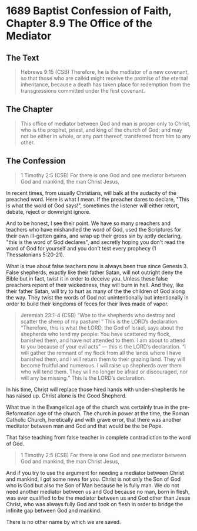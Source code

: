 # 1689 Baptist Confession of Faith, Chapter 8.9 The Office of the Mediator

## The Text

>Hebrews 9:15 (CSB) Therefore, he is the mediator of a new covenant, so that those who are called might receive the promise of the eternal inheritance, because a death has taken place for redemption from the transgressions committed under the first covenant.

## The Chapter

>This office of mediator between God and man is proper only to Christ, who is the prophet, priest, and king of the church of God; and may not be either in whole, or any part thereof, transferred from him to any other.

## The Confession

>1 Timothy 2:5 (CSB) For there is one God and one mediator between God and mankind, the man Christ Jesus,

In recent times, from usually Christians, will balk at the audacity of the preached word. Here is what I mean. If the preacher dares to declare, "This is what the word of God says!", sometimes the listener will either retort, debate, reject or downright ignore.

And to be honest, I see their point. We have so many preachers and teachers who have mishandled the word of God, used the Scriptures for their own ill-gotten gains, and wrap up their gross sin by aptly declaring, "this is the word of God declares", and secretly hoping you don't read the word of God for yourself and you don't test every prophecy (1 Thessalonians 5:20-21).

What is true about false teachers now is always been true since Genesis 3. False shepherds, exactly like their father Satan, will not outright deny the Bible but in fact, twist it in order to deceive you. Unless these false preachers repent of their wickedness, they will burn in hell. And they, like their father Satan, will try to hurt as many of the the children of God along the way. They twist the words of God not unintentionally but intentionally in order to build their kingdoms of feces for their lives made of vapor.

>Jeremiah 23:1-4 (CSB) “Woe to the shepherds who destroy and scatter the sheep of my pasture! ” This is the LORD’s declaration. “Therefore, this is what the LORD, the God of Israel, says about the shepherds who tend my people: You have scattered my flock, banished them, and have not attended to them. I am about to attend to you because of your evil acts” — this is the LORD’s declaration. “I will gather the remnant of my flock from all the lands where I have banished them, and I will return them to their grazing land. They will become fruitful and numerous. I will raise up shepherds over them who will tend them. They will no longer be afraid or discouraged, nor will any be missing.” This is the LORD’s declaration.

In his time, Christ will replace those hired hands with under-shepherds he has raised up. Christ alone is the Good Shepherd.

What true in the Evangelical age of the church was certainly true in the pre-Reformation age of the church. The church in power at the time, the Roman Catholic Church, heretically and with grave error, that there was another meditator between man and God and that would be the be Pope.

That false teaching from false teacher in complete contradiction to the word of God.

>1 Timothy 2:5 (CSB) For there is one God and one mediator between God and mankind, the man Christ Jesus,

And if you try to use the argument for needing a mediator between Christ and mankind, I got some news for you. Christ is not only the Son of God who is God but also the Son of Man because he is fully man. We do not need another mediator between us and God because no man, born in flesh, was ever qualified to be the mediator between us and God other than Jesus Christ, who was always fully God and took on flesh in order to bridge the infinite gap between God and mankind.

There is no other name by which we are saved.
